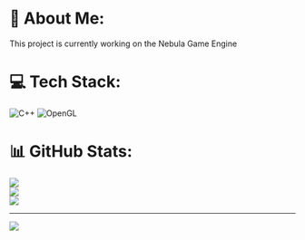 # 💫 About Me:
This project is currently working on the Nebula Game Engine


# 💻 Tech Stack:
![C++](https://img.shields.io/badge/c++-%2300599C.svg?style=for-the-badge&logo=c%2B%2B&logoColor=white) ![OpenGL](https://img.shields.io/badge/OpenGL-%23FFFFFF.svg?style=for-the-badge&logo=opengl)
# 📊 GitHub Stats:
![](https://github-readme-stats.vercel.app/api?username=NebulaFrameworkEngine&theme=dark&hide_border=false&include_all_commits=true&count_private=true)<br/>
![](https://github-readme-streak-stats.herokuapp.com/?user=NebulaFrameworkEngine&theme=dark&hide_border=false)<br/>
![](https://github-readme-stats.vercel.app/api/top-langs/?username=NebulaFrameworkEngine&theme=dark&hide_border=false&include_all_commits=true&count_private=true&layout=compact)

---
[![](https://visitcount.itsvg.in/api?id=NebulaFrameworkEngine&icon=5&color=0)](https://visitcount.itsvg.in)

<!-- Proudly created with GPRM ( https://gprm.itsvg.in ) -->
